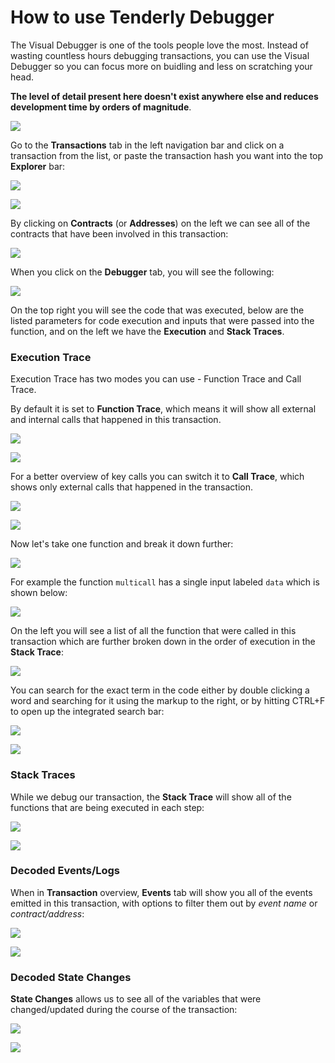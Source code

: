# How to use Tenderly Debugger

The Visual Debugger is one of the tools people love the most. Instead of wasting countless hours debugging transactions, you can use the Visual Debugger so you can focus more on buidling and less on scratching your head.

**The level of detail present here doesn't exist anywhere else and reduces development time by orders of magnitude**.

![](<../../.gitbook/assets/Screenshot 2021-12-22 at 10.55.18.png>)

Go to the **Transactions** tab in the left navigation bar and click on a transaction from the list, or paste the transaction hash you want into the top **Explorer** bar:

![](<../../.gitbook/assets/Screenshot 2021-10-14 at 14.14.57.png>)

![](<../../.gitbook/assets/Screenshot 2021-10-14 at 14.15.58.png>)

By clicking on **Contracts** (or **Addresses**) on the left we can see all of the contracts that have been involved in this transaction:

![](<../../.gitbook/assets/Screenshot 2021-10-14 at 14.17.52.png>)

When you click on the **Debugger** tab, you will see the following:

![](<../../.gitbook/assets/Screenshot 2021-10-14 at 14.26.51.png>)

On the top right you will see the code that was executed, below are the listed parameters for code execution and inputs that were passed into the function, and on the left we have the **Execution** and **Stack Traces**.

### Execution Trace

Execution Trace has two modes you can use - Function Trace and Call Trace.

By default it is set to **Function Trace**, which means it will show all external and internal calls that happened in this transaction.&#x20;

![](<../../.gitbook/assets/Screenshot 2021-12-22 at 10.46.31.png>)

![](<../../.gitbook/assets/Screenshot 2021-12-22 at 10.51.00.png>)

For a better overview of key calls you can switch it to **Call Trace**, which shows only external calls that happened in the transaction.

![](<../../.gitbook/assets/Screenshot 2021-12-22 at 10.47.25.png>)

![](<../../.gitbook/assets/Screenshot 2021-12-22 at 10.51.17.png>)

Now let's take one function and break it down further:

![](<../../.gitbook/assets/Screenshot 2021-10-14 at 14.28.19.png>)

For example the function `multicall` has a single input labeled `data` which is shown below:

![](<../../.gitbook/assets/Screenshot 2021-10-14 at 14.29.15.png>)

On the left you will see a list of all the function that were called in this transaction which are further broken down in the order of execution in the **Stack Trace**:

![](<../../.gitbook/assets/Screenshot 2021-10-14 at 14.30.15.png>)

You can search for the exact term in the code either by double clicking a word and searching for it using the markup to the right, or by hitting CTRL+F to open up the integrated search bar:

![](<../../.gitbook/assets/Screenshot 2021-10-14 at 14.38.01.png>)

![](<../../.gitbook/assets/Screenshot 2021-10-14 at 14.38.49.png>)

### Stack Traces

While we debug our transaction, the **Stack Trace** will show all of the functions that are being executed in each step:

![](<../../.gitbook/assets/image (69) (1) (1) (1) (1).png>)

![](<../../.gitbook/assets/Screenshot 2021-10-14 at 14.35.12.png>)

### Decoded Events/Logs

When in **Transaction** overview, **Events** tab will show you all of the events emitted in this transaction, with options to filter them out by _event name_ or _contract/address_:

![](<../../.gitbook/assets/Screenshot 2021-10-14 at 14.19.45.png>)

![](<../../.gitbook/assets/Screenshot 2021-10-14 at 14.20.12.png>)

### Decoded State Changes

**State Changes** allows us to see all of the variables that were changed/updated during the course of the transaction:

![](<../../.gitbook/assets/Screenshot 2021-10-14 at 14.21.17.png>)

![](<../../.gitbook/assets/Screenshot 2021-10-14 at 14.22.19.png>)
